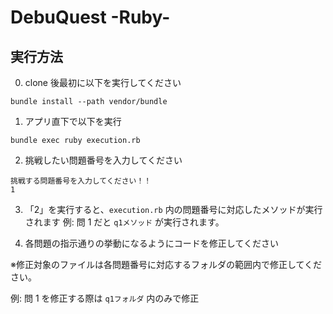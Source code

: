 # DebuQuest -Ruby-

## 実行方法

0. clone 後最初に以下を実行してください

```
bundle install --path vendor/bundle
```

1. アプリ直下で以下を実行

```
bundle exec ruby execution.rb
```

2. 挑戦したい問題番号を入力してください

```
挑戦する問題番号を入力してください！！
1
```

3. 「2」を実行すると、`execution.rb` 内の問題番号に対応したメソッドが実行されます
   例: 問 1 だと `q1メソッド` が実行されます。

4. 各問題の指示通りの挙動になるようにコードを修正してください

※修正対象のファイルは各問題番号に対応するフォルダの範囲内で修正してください。

例: 問 1 を修正する際は `q1フォルダ` 内のみで修正